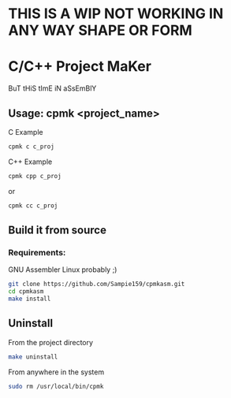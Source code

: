 # THIS IS A WIP NOT WORKING IN ANY WAY SHAPE OR FORM
# C/C++ Project MaKer
BuT tHiS tImE iN aSsEmBlY

## Usage: cpmk <language> <project_name>
C Example
```sh
cpmk c c_proj
```
C++ Example
```sh
cpmk cpp c_proj
```
or
```sh
cpmk cc c_proj
```

## Build it from source
### Requirements:
GNU Assembler
Linux probably ;)

```sh
git clone https://github.com/Sampie159/cpmkasm.git
cd cpmkasm
make install
```

## Uninstall
From the project directory
```sh
make uninstall
```

From anywhere in the system
```sh
sudo rm /usr/local/bin/cpmk
```
